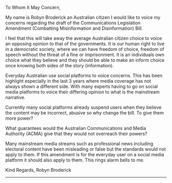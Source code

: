 To Whom It May Concern,

My name is Robyn Broderick an Australian citizen I would like to voice my concerns regarding the
draft of the Communications Legislation Amendment (Combatting Misinformation and
Disinformation) Bill.

I feel that this will take away the average Australian citizen choice to voice an opposing opinion to
that of the governments. It is our human right to live in a democratic society, where we can have
freedom of choice, freedom of speech without the threat of a fine or imprisonment. It is an
individuals own choice what they believe and they should be able to make an inform choice once
knowing both sides of the story (information).

Everyday Australian use social platforms to voice concerns. This has been highlight especially in the
last 3 years where media coverage has not always shown a different side. With many experts having
to go on social media platforms to voice their differing opinion to what is the mainstream narrative.

Currently many social platforms already suspend users when they believe the content may be
incorrect, abusive so why change the bill. To give them more power?

What guarantees would the Australian Communications and Media Authority (ACMA) give that they
would not overreach their powers?

Many mainstream media streams such as professional news including electoral content have been
misleading or false but the standards would not apply to them. If this amendment is for the everyday
user on a social media platform it should also apply to them. This rings alarm bells to me.

Kind Regards,
Robyn Broderick


-----

